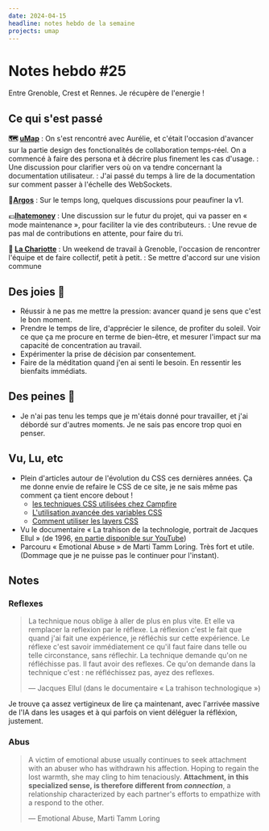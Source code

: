 ```yaml
---
date: 2024-04-15
headline: notes hebdo de la semaine
projects: umap
---
```

# Notes hebdo #25

Entre Grenoble, Crest et Rennes. Je récupère de l'energie !

## Ce qui s'est passé

**🗺️ [uMap](https://umap-projet.org)**
: On s'est rencontré avec Aurélie, et c'était l'occasion d'avancer sur la partie design des fonctionalités de collaboration temps-réel. On a commencé à faire des persona et à décrire plus finement les cas d'usage.
: Une discussion pour clarifier vers où on va tendre concernant la documentation utilisateur.
: J'ai passé du temps à lire de la documentation sur comment passer à l'échelle des WebSockets.

🚨**[Argos](https://framasoft.frama.io/framaspace/argos/)**
: Sur le temps long, quelques discussions pour peaufiner la v1.

💶**[Ihatemoney](https://ihatemoney.org)**
: Une discussion sur le futur du projet, qui va passer en « mode maintenance », pour faciliter la vie des contributeurs.
: Une revue de pas mal de contributions en attente, pour faire du tri.

**🧺 [La Chariotte](https://chariotte.fr/)**
: Un weekend de travail à Grenoble, l'occasion de rencontrer l'équipe et de faire collectif, petit à petit.
: Se mettre d'accord sur une vision commune


## Des joies 🤗

- Réussir à ne pas me mettre la pression: avancer quand je sens que c'est le bon moment.
- Prendre le temps de lire, d'apprécier le silence, de profiter du soleil. Voir ce que ça me procure en terme de bien-être, et mesurer l'impact sur ma capacité de concentration au travail.
- Expérimenter la prise de décision par consentement.
- Faire de la méditation quand j'en ai senti le besoin. En ressentir les bienfaits immédiats.

## Des peines 😬

- Je n'ai pas tenu les temps que je m'étais donné pour travailler, et j'ai débordé sur d'autres moments. Je ne sais pas encore trop quoi en penser.

## Vu, Lu, etc

- Plein d'articles autour de l'évolution du CSS ces dernières années. Ça me donne envie de refaire le CSS de ce site, je ne sais même pas comment ça tient encore debout !
  - [les techniques CSS utilisées chez Campfire](https://dev.37signals.com/modern-css-patterns-and-techniques-in-campfire/)
  - [L'utilisation avancée des variables CSS](https://gomakethings.com/an-advanced-way-to-use-css-variables/)
  - [Comment utiliser les layers CSS](https://piccalil.li/blog/how-were-approaching-theming-with-modern-css/)
- Vu le documentaire « La trahison de la technologie, portrait de Jacques Ellul » (de 1996, [en partie disponible sur YouTube](https://www.youtube.com/watch?v=01H5-s0bS-I))
- Parcouru « Emotional Abuse » de Marti Tamm Loring. Très fort et utile. (Dommage que je ne puisse pas le continuer pour l'instant).

## Notes

### Reflexes

> La technique nous oblige à aller de plus en plus vite. Et elle va remplacer la reflexion par le réflexe. La réflexion c'est le fait que quand j'ai fait une expérience, je réfléchis sur cette expérience. Le réflexe c'est savoir immédiatement ce qu'il faut faire dans telle ou telle circonstance, sans réflechir. La technique demande qu'on ne réfléchisse pas.
> Il faut avoir des reflexes. Ce qu'on demande dans la technique c'est : ne réfléchissez pas, ayez des reflexes.
> 
> — Jacques Ellul (dans le documentaire « La trahison technologique »)

Je trouve ça assez vertigineux de lire ça maintenant, avec l'arrivée massive de l'IA dans les usages et à qui parfois on vient déléguer la réfléxion, justement.

### Abus

> A victim of emotional abuse usually continues to seek attachment with an abuser who has withdrawn his affection. Hoping to regain the lost warmth, she may cling to him tenaciously. **Attachment, in this specialized sense, is therefore different from *connection***, a relationship characterized by each partner's efforts to empathize with a respond to the other.
>
> — Emotional Abuse, Marti Tamm Loring
